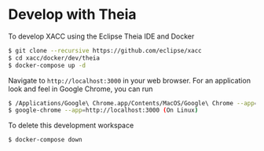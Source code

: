 # Develop with Theia

To develop XACC using the Eclipse Theia IDE and Docker

```bash
$ git clone --recursive https://github.com/eclipse/xacc
$ cd xacc/docker/dev/theia
$ docker-compose up -d
```

Navigate to `http://localhost:3000` in your web browser. For an application look and feel in Google Chrome, you can run 
```bash
$ /Applications/Google\ Chrome.app/Contents/MacOS/Google\ Chrome --app=http://localhost:3000 (On a Mac)
$ google-chrome --app=http://localhost:3000 (On Linux)
```

To delete this development workspace
```bash
$ docker-compose down
```
